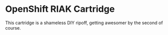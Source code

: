 # OpenShift RIAK Cartridge
This cartridge is a shameless DIY ripoff, getting awesomer by the second of
course.

